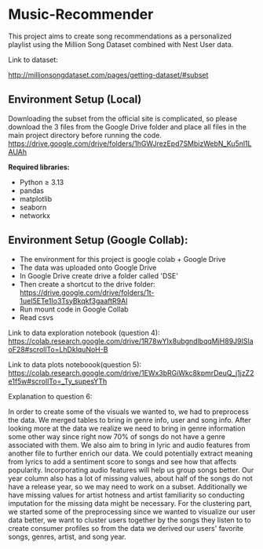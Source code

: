 # Music-Recommender

This project aims to create song recommendations as a personalized playlist using the Million Song Dataset combined with
Nest User data.

Link to dataset:

http://millionsongdataset.com/pages/getting-dataset/#subset

## Environment Setup (Local)

Downloading the subset from the official site is complicated, so please download the 3 files from the Google Drive
folder and place all files in the main project directory before running the code.
https://drive.google.com/drive/folders/1hGWJrezEpd7SMbizWebN_Ku5nl1LAUAh

**Required libraries:**

- Python ≥ 3.13
- pandas
- matplotlib
- seaborn
- networkx

## Environment Setup (Google Collab):

- The environment for this project is google colab + Google Drive
- The data was uploaded onto Google Drive
- In Google Drive create drive a folder called 'DSE'
- Then create a shortcut to the drive folder: https://drive.google.com/drive/folders/1t-1ueI5ETe1Io3TsyBkqkf3gaaftR9Al
- Run mount code in Google Collab
- Read csvs

Link to data exploration notebook (question 4):
https://colab.research.google.com/drive/1R78wYIx8ubgndlbqqMjH89J9ISlaoF28#scrollTo=LhDklquNoH-B

Link to data plots noteboook(question 5):
https://colab.research.google.com/drive/1EWx3bRGiWkc8kpmrDeuQ_j1jzZ2e1f5w#scrollTo=_Ty_supesYTh

Explanation to question 6:

In order to create some of the visuals we wanted to, we had to preprocess the data. We merged tables to bring in genre
info, user and song info. After looking more at the data we realize we need to bring in genre information some other way
since right now 70% of songs do not have a genre associated with them. We also aim to bring in lyric and audio features
from another file to further enrich our data. We could potentially extract meaning from lyrics to add a sentiment score
to songs and see how that affects popularity. Incorporating audio features will help us group songs better. Our year
column also has a lot of missing values, about half of the songs do not have a release year, so we may need to work on a
subset. Additionally we have missing values for artist hotness and artist familiarity so conducting imputation for the
missing data might be necessary. For the clustering part, we started some of the preprocessing since we wanted to
visualize our user data better, we want to cluster users together by the songs they listen to to create consumer
profiles so from the data we derived our users' favorite songs, genres, artist, and song year. 

